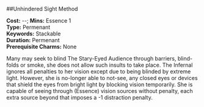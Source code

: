 ##Unhindered Sight Method

**Cost:** --; **Mins:** Essence 1<br />
**Type:** Permenant<br />
**Keywords:** Stackable<br />
**Duration:** Permenant<br />
**Prerequisite Charms:** None

Many may seek to blind The Stary-Eyed Audience through barriers, blind-folds or smoke, she does not allow such insults to take place.
The Infernal ignores all penalties to her vision except due to being blinded by extreme light.
However, she is no-longer able to not-see, any closed eyes or devices that shield the eyes from bright light by blocking vision temporarily.
She is capable of seeing through (Essence) vision sources without penalty, each extra source beyond that imposes a -1 distraction penalty.
